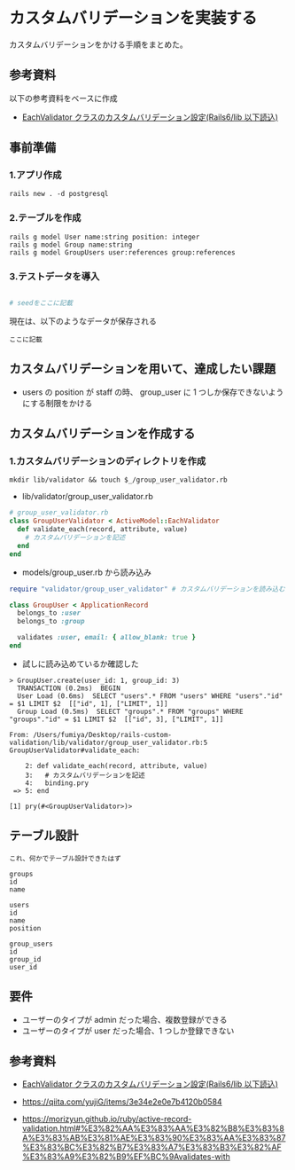 # カスタムバリデーションを実装する

カスタムバリデーションをかける手順をまとめた。

## 参考資料

以下の参考資料をベースに作成

- [EachValidator クラスのカスタムバリデーション設定(Rails6/lib 以下読込)](https://blog.cloud-acct.com/posts/u-rails-custom-eachvalidator/)

## 事前準備

### 1.アプリ作成

```shell
rails new . -d postgresql
```

### 2.テーブルを作成

```
rails g model User name:string position: integer
rails g model Group name:string
rails g model GroupUsers user:references group:references
```

### 3.テストデータを導入

```rb

# seedをここに記載

```

現在は、以下のようなデータが保存される

```
ここに記載
```

## カスタムバリデーションを用いて、達成したい課題

- users の position が staff の時、 group_user に 1 つしか保存できないようにする制限をかける

## カスタムバリデーションを作成する

### 1.カスタムバリデーションのディレクトリを作成

```shell
mkdir lib/validator && touch $_/group_user_validator.rb
```

- lib/validator/group_user_validator.rb

```rb
# group_user_validator.rb
class GroupUserValidator < ActiveModel::EachValidator
  def validate_each(record, attribute, value)
    # カスタムバリデーションを記述
  end
end

```

- models/group_user.rb から読み込み

```rb
require "validator/group_user_validator" # カスタムバリデーションを読み込む

class GroupUser < ApplicationRecord
  belongs_to :user
  belongs_to :group

  validates :user, email: { allow_blank: true }
end

```

- 試しに読み込めているか確認した

```
> GroupUser.create(user_id: 1, group_id: 3)
  TRANSACTION (0.2ms)  BEGIN
  User Load (0.6ms)  SELECT "users".* FROM "users" WHERE "users"."id" = $1 LIMIT $2  [["id", 1], ["LIMIT", 1]]
  Group Load (0.5ms)  SELECT "groups".* FROM "groups" WHERE "groups"."id" = $1 LIMIT $2  [["id", 3], ["LIMIT", 1]]

From: /Users/fumiya/Desktop/rails-custom-validation/lib/validator/group_user_validator.rb:5 GroupUserValidator#validate_each:

    2: def validate_each(record, attribute, value)
    3:   # カスタムバリデーションを記述
    4:   binding.pry
 => 5: end

[1] pry(#<GroupUserValidator>)>
```

## テーブル設計

```shell
これ、何かでテーブル設計できたはず

groups
id
name

users
id
name
position

group_users
id
group_id
user_id

```

## 要件

- ユーザーのタイプが admin だった場合、複数登録ができる
- ユーザーのタイプが user だった場合、1 つしか登録できない

## 参考資料

- [EachValidator クラスのカスタムバリデーション設定(Rails6/lib 以下読込)](https://blog.cloud-acct.com/posts/u-rails-custom-eachvalidator/)

- https://qiita.com/yujiG/items/3e34e2e0e7b4120b0584
- https://morizyun.github.io/ruby/active-record-validation.html#%E3%82%AA%E3%83%AA%E3%82%B8%E3%83%8A%E3%83%AB%E3%81%AE%E3%83%90%E3%83%AA%E3%83%87%E3%83%BC%E3%82%B7%E3%83%A7%E3%83%B3%E3%82%AF%E3%83%A9%E3%82%B9%EF%BC%9Avalidates-with
